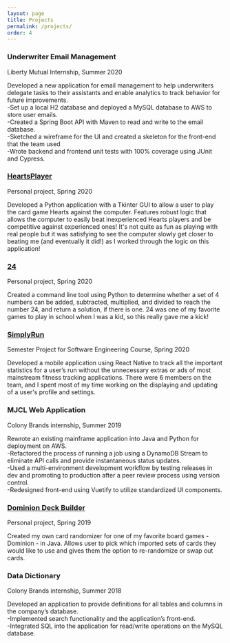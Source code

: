 ```yaml
---
layout: page
title: Projects
permalink: /projects/
order: 4
---   
```

<h3>Underwriter Email Management</h3>
<p>Liberty Mutual Internship, Summer 2020</p>
<p>Developed a new application for email management to help underwriters delegate tasks to their assistants and enable analytics to track behavior for future improvements.<br>
    -Set up a local H2 database and deployed a MySQL database to AWS to store user emails.<br>
    -Created a Spring Boot API with Maven to read and write to the email database.<br>
    -Sketched a wireframe for the UI and created a skeleton for the front-end that the team used<br>
    -Wrote backend and frontend unit tests with 100% coverage using JUnit and Cypress.<br><p> 
<h3><a href="https://github.com/53nicholsonsam/HeartsPlayer">HeartsPlayer</a></h3>
<p>Personal project, Spring 2020</p>
<p>Developed a Python application with a Tkinter GUI to allow a user to play the card game Hearts against the computer. Features robust logic that allows the computer to easily beat inexperienced Hearts players and be competitive against experienced ones! It's not quite as fun as playing with real people but it was satisfying to see the computer slowly get closer to beating me (and eventually it did!) as I worked through the logic on this application!<br></p> 
<h3><a href="https://github.com/silassetterstrom/24">24</a></h3>
<p>Personal project, Spring 2020</p>
<p>Created a command line tool using Python to determine whether a set of 4 numbers can be added, subtracted, multiplied, and divided to reach the number 24, and return a solution, if there is one. 24 was one of my favorite games to play in school when I was a kid, so this really gave me a kick!<br></p> 
<h3><a href="https://github.com/egabrielse/SimplyRun">SimplyRun</a></h3>
<p>Semester Project for Software Engineering Course, Spring 2020</p>
<p>Developed a mobile application using React Native to track all the important statistics for a user’s run without the unnecessary extras or ads of most mainstream fitness tracking applications. There were 6 members on the team, and I spent most of my time working on the displaying and updating of a user's profile and settings.<br></p>     
<h3>MJCL Web Application</h3>
<p>Colony Brands internship, Summer 2019</p>
<p>Rewrote an existing mainframe application into Java and Python for deployment on AWS.<br>
    -Refactored the process of running a job using a DynamoDB Stream to eliminate API calls and provide instantaneous status updates.<br>
    -Used a multi-environment development workflow by testing releases in dev and promoting to production after a peer review process using version control.<br>
    -Redesigned front-end using Vuetify to utilize standardized UI components.<br></p>
<h3><a href="https://github.com/silassetterstrom/Dominion">Dominion Deck Builder</a></h3>
<p>Personal project, Spring 2019</p>
<p>Created my own card randomizer for one of my favorite board games - Dominion - in Java.
    Allows user to pick which imported sets of cards they would like to use and gives them
    the option to re-randomize or swap out cards.<br></p>
<h3>Data Dictionary</h3>
<p>Colony Brands internship, Summer 2018</p> 
<p>Developed an application to provide definitions for all tables and columns in the company’s database.<br>
    -Implemented search functionality and the application’s front-end.<br>
    -Integrated SQL into the application for read/write operations on the MySQL database.<br></p>